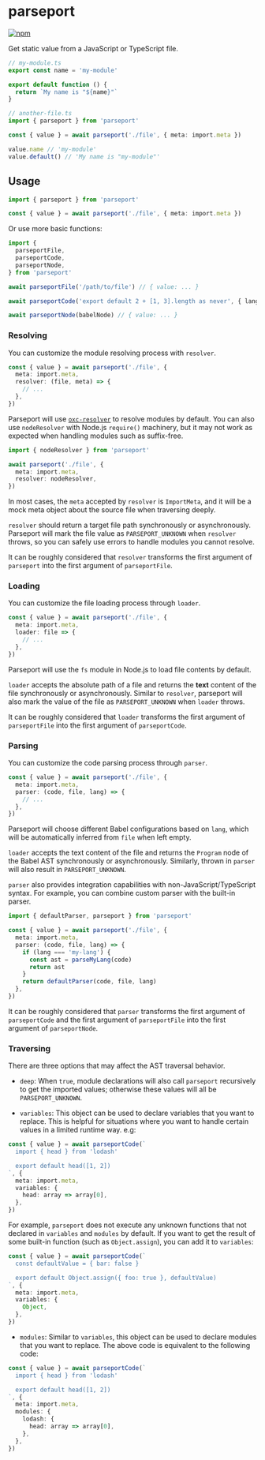 # parseport

[![npm](https://img.shields.io/npm/v/parseport.svg)](https://www.npmjs.com/package/parseport)

Get static value from a JavaScript or TypeScript file.

```ts
// my-module.ts
export const name = 'my-module'

export default function () {
  return `My name is "${name}"`
}
```

```ts
// another-file.ts
import { parseport } from 'parseport'

const { value } = await parseport('./file', { meta: import.meta })

value.name // 'my-module'
value.default() // 'My name is "my-module"'
```

## Usage

```ts
import { parseport } from 'parseport'

const { value } = await parseport('./file', { meta: import.meta })
```

Or use more basic functions:

```ts
import {
  parseportFile,
  parseportCode,
  parseportNode,
} from 'parseport'

await parseportFile('/path/to/file') // { value: ... }

await parseportCode('export default 2 + [1, 3].length as never', { lang: 'ts' }) // { value: { default: 4 } }

await parseportNode(babelNode) // { value: ... }
```

### Resolving

You can customize the module resolving process with `resolver`.

```ts
const { value } = await parseport('./file', {
  meta: import.meta,
  resolver: (file, meta) => {
    // ...
  },
})
```

Parseport will use [`oxc-resolver`](https://github.com/oxc-project/oxc-resolver) to resolve modules by default. You can also use `nodeResolver` with Node.js `require()` machinery, but it may not work as expected when handling modules such as suffix-free.

```ts
import { nodeResolver } from 'parseport'

await parseport('./file', {
  meta: import.meta,
  resolver: nodeResolver,
})
```

In most cases, the `meta` accepted by `resolver` is `ImportMeta`, and it will be a mock meta object about the source file when traversing deeply.

`resolver` should return a target file path synchronously or asynchronously. Parseport will mark the file value as `PARSEPORT_UNKNOWN` when `resolver` throws, so you can safely use errors to handle modules you cannot resolve.

It can be roughly considered that `resolver` transforms the first argument of `parseport` into the first argument of `parseportFile`.

### Loading

You can customize the file loading process through `loader`.

```ts
const { value } = await parseport('./file', {
  meta: import.meta,
  loader: file => {
    // ...
  },
})
```

Parseport will use the `fs` module in Node.js to load file contents by default.

`loader` accepts the absolute path of a file and returns the **text** content of the file synchronously or asynchronously. Similar to `resolver`, parseport will also mark the value of the file as `PARSEPORT_UNKNOWN` when `loader` throws.

It can be roughly considered that `loader` transforms the first argument of `parseportFile` into the first argument of `parseportCode`.

### Parsing

You can customize the code parsing process through `parser`.

```ts
const { value } = await parseport('./file', {
  meta: import.meta,
  parser: (code, file, lang) => {
    // ...
  },
})
```

Parseport will choose different Babel configurations based on `lang`, which will be automatically inferred from `file` when left empty.

`loader` accepts the text content of the file and returns the `Program` node of the Babel AST synchronously or asynchronously. Similarly, thrown in `parser` will also result in `PARSEPORT_UNKNOWN`.

`parser` also provides integration capabilities with non-JavaScript/TypeScript syntax. For example, you can combine custom parser with the built-in parser.

```ts
import { defaultParser, parseport } from 'parseport'

const { value } = await parseport('./file', {
  meta: import.meta,
  parser: (code, file, lang) => {
    if (lang === 'my-lang') {
      const ast = parseMyLang(code)
      return ast
    }
    return defaultParser(code, file, lang)
  },
})
```

It can be roughly considered that `parser` transforms the first argument of `parseportCode` and the first argument of `parseportFile` into the first argument of `parseportNode`.

### Traversing

There are three options that may affect the AST traversal behavior.

- `deep`: When `true`, module declarations will also call `parseport` recursively to get the imported values; otherwise these values ​​will all be `PARSEPORT_UNKNOWN`.

- `variables`: This object can be used to declare variables that you want to replace. This is helpful for situations where you want to handle certain values ​​in a limited runtime way. e.g:

```ts
const { value } = await parseportCode(`
  import { head } from 'lodash'

  export default head([1, 2])
`, {
  meta: import.meta,
  variables: {
    head: array => array[0],
  },
})
```

For example, `parseport` does not execute any unknown functions that not declared in `variables` and `modules` by default. If you want to get the result of some built-in function (such as `Object.assign`), you can add it to `variables`:

```ts
const { value } = await parseportCode(`
  const defaultValue = { bar: false }

  export default Object.assign({ foo: true }, defaultValue)
`, {
  meta: import.meta,
  variables: {
    Object,
  },
})
```

- `modules`: Similar to `variables`, this object can be used to declare modules that you want to replace. The above code is equivalent to the following code:

```ts
const { value } = await parseportCode(`
  import { head } from 'lodash'

  export default head([1, 2])
`, {
  meta: import.meta,
  modules: {
    lodash: {
      head: array => array[0],
    },
  },
})
```
